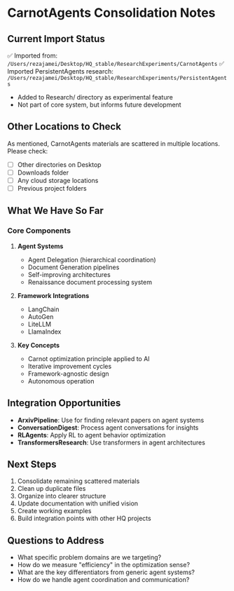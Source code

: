# CarnotAgents Consolidation Notes

## Current Import Status
✅ Imported from: `/Users/rezajamei/Desktop/HQ_stable/ResearchExperiments/CarnotAgents`
✅ Imported PersistentAgents research: `/Users/rezajamei/Desktop/HQ_stable/ResearchExperiments/PersistentAgents`
   - Added to Research/ directory as experimental feature
   - Not part of core system, but informs future development

## Other Locations to Check
As mentioned, CarnotAgents materials are scattered in multiple locations. Please check:
- [ ] Other directories on Desktop
- [ ] Downloads folder
- [ ] Any cloud storage locations
- [ ] Previous project folders

## What We Have So Far

### Core Components
1. **Agent Systems**
   - Agent Delegation (hierarchical coordination)
   - Document Generation pipelines
   - Self-improving architectures
   - Renaissance document processing system

2. **Framework Integrations**
   - LangChain
   - AutoGen
   - LiteLLM
   - LlamaIndex

3. **Key Concepts**
   - Carnot optimization principle applied to AI
   - Iterative improvement cycles
   - Framework-agnostic design
   - Autonomous operation

## Integration Opportunities
- **ArxivPipeline**: Use for finding relevant papers on agent systems
- **ConversationDigest**: Process agent conversations for insights
- **RLAgents**: Apply RL to agent behavior optimization
- **TransformersResearch**: Use transformers in agent architectures

## Next Steps
1. Consolidate remaining scattered materials
2. Clean up duplicate files
3. Organize into clearer structure
4. Update documentation with unified vision
5. Create working examples
6. Build integration points with other HQ projects

## Questions to Address
- What specific problem domains are we targeting?
- How do we measure "efficiency" in the optimization sense?
- What are the key differentiators from generic agent systems?
- How do we handle agent coordination and communication?